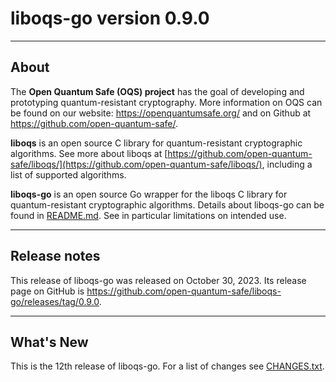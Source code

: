 # liboqs-go version 0.9.0

---

## About

The **Open Quantum Safe (OQS) project** has the goal of developing and prototyping quantum-resistant cryptography. More
information on OQS can be found on our website: https://openquantumsafe.org/ and on Github
at https://github.com/open-quantum-safe/.

**liboqs** is an open source C library for quantum-resistant cryptographic algorithms. See more about liboqs
at [https://github.com/open-quantum-safe/liboqs/](https://github.com/open-quantum-safe/liboqs/), including a list of
supported algorithms.

**liboqs-go** is an open source Go wrapper for the liboqs C library for quantum-resistant cryptographic algorithms.
Details about liboqs-go can be found in [README.md](https://github.com/open-quantum-safe/liboqs-go/blob/main/README.md).
See in particular limitations on intended use.

---

## Release notes

This release of liboqs-go was released on October 30, 2023. Its release page on
GitHub is https://github.com/open-quantum-safe/liboqs-go/releases/tag/0.9.0.

---

## What's New

This is the 12th release of liboqs-go. For a list of changes
see [CHANGES.txt](https://github.com/open-quantum-safe/liboqs-go/blob/main/CHANGES.txt).
